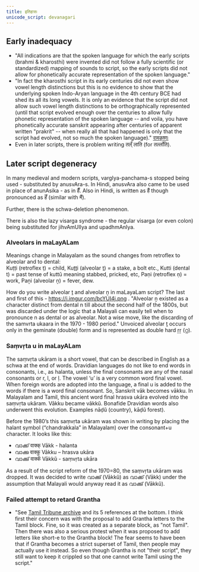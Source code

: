 ```yaml
---
title: इतिहासः
unicode_script: devanagari
---
```


## Early inadequacy
- "All indications are that the spoken language for which the early scripts (brahmi & kharosthi) were invented did not follow a fully scientific (or standardized) mapping of sounds to script, so the early scripts did not allow for phonetically accurate representation of the spoken language."
- "In fact the kharosthi script in its early centuries did not even show vowel length distinctions but this is no evidence to show that the underlying spoken Indo-Aryan language in the 4th century BCE had shed its all its long vowels. It is only an evidence that the script did not allow such vowel length distinctions to be orthographically represented (until that script evolved enough over the centuries to allow fully phonetic representation of the spoken language -- and voila, you have phonetically accurate sanskrit appearing after centuries of apparent written "prakrit" -- when really all that had happened is only that the script had evolved, not so much the spoken language)." [रामकृष्णः](https://groups.google.com/forum/#!topic/bvparishat/e26Gh14ohxI)
- Even in later scripts, there is problem writing तल्ँ लाति (for तल्लाँति). 

## Later script degeneracy
In many medieval and modern scripts, vargIya-panchama-s stopped being used - substituted by anusvAra-s. In Hindi, anusvAra also came to be used in place of anunAsika - as in हैँ. Also in Hindi, is written as हैं though pronounced as हॆँ (similar with मैं). 

Further, there is the schwa-deletion phenomenon.

There is also the lazy visarga syndrome - the regular visarga (or even colon) being substituted for jihvAmUlIya and upadhmAnIya.

### Alveolars in maLayALam
Meanings change in Malayalam as the sound changes from retroflex to alveolar and to dental:  
Kuṭṭi (retroflex ṭ) = child, Kuṯṯi (alveolar ṯ) = a stake, a bolt etc., Kutti (dental t) = past tense of kuttŭ meaning stabbed, pricked, etc, Paṇi (retroflex ṇ) = work, Paṉi (alveolar ṉ) = fever, dew.  

How do you write alveolar ṯ and alveolar ṉ  in maLayaLam script? 
The last and first of this - https://i.imgur.com/bcYUI4j.png . "Alveolar ṉ existed as a character distinct from dental n till about the second half of the 1800s, but was discarded under the logic that a Malayali can easily tell when to pronounce n as dental or as alveolar.  Not a wise move, like the discarding of the samvrta ukaara in the 1970 - 1980 period." Unvoiced alveolar ṯ occurs only in the geminate (double) form and is represented as double hard ṟṟ (റ്റ).

### Saṃvṛta u in maLayALam
The saṃvṛta ukāram is a short vowel, that can be described in English as a schwa at the end of words.  Dravidian languages do not like to end words in consonants, i.e., as halanta, unless the final consonants are any of the nasal consonants or r, l, or ḷ.  The vowel ‘u’ is a very common word final vowel.  When foreign words are adopted into the language, a final u is added to the words if there is a word final consonant.  So, Sanskrit vāk becomes vākku.  In Malayalam and Tamil, this ancient word final hrasva ukāra evolved into the saṃvṛta ukāram. Vākku became vākkŭ.  Bonafide Dravidian words also underwent this evolution.  Examples nāḍŭ (country), kāḍŭ forest).  

Before the 1980’s this saṃvṛta ukāram was shown in writing by placing the halant symbol (“chandrakkala” in Malayalam) over the consonant+u character.  It looks like this:

- വാക്ക്  वाक्क्  Vākk - halanta​
- വാക്കു  वाक्कु Vākku – hrasva ukāra​
- വാക്കു് वाक्कॅ Vākkŭ - saṃvṛta ukāra​

As a result of the script reform of the 1970=80, the saṃvṛta ukāram was dropped.  It was decided to write വാക്കു് (Vākkŭ) as വാക്ക്  (Vākk) under the assumption that Malayali would anyway read it as വാക്കു് (Vākkŭ).​

### Failed attempt to retard Grantha
- "See [Tamil Tribune archive](https://web.archive.org/web/20200306030655/http://www.tamiltribune.com/18/1201.html) and its 5 references at the bottom. I think first their concern was with the proposal to add Grantha letters to the Tamil block. Fine, so it was created as a separate block, as "not Tamil". Then there was also a serious protest when it was proposed to add letters like short-e to the Grantha block! The fear seems to have been that if Grantha becomes a strict superset of Tamil, then people may actually use it instead. So even though Grantha is not "their script", they still want to keep it crippled so that one cannot write Tamil using the script."
